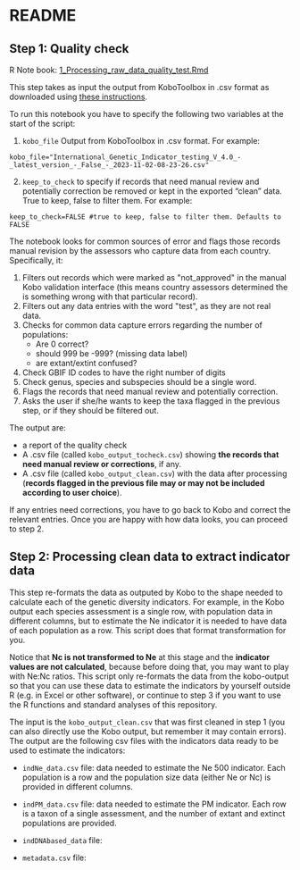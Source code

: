 # README


## Step 1: Quality check
R Note book: [1_Processing_raw_data_quality_test.Rmd](1_Processing_raw_data_quality_test.Rmd)

This step takes as input the output from KoboToolbox in .csv format as downloaded using [these instructions](https://ccgenetics.github.io/guidelines-genetic-diversity-indicators/docs/5_Data_collection/Kobo_toolbox_help.html). 

To run this notebook you have to specify the following two variables at the start of the script:

1) `kobo_file` Output from KoboToolbox in .csv format. For example:

```
kobo_file="International_Genetic_Indicator_testing_V_4.0_-_latest_version_-_False_-_2023-11-02-08-23-26.csv"
```

2) `keep_to_check` to specify if records that need manual review and potentially correction be removed or kept in the exported “clean” data. True to keep, false to filter them. For example:

```
keep_to_check=FALSE #true to keep, false to filter them. Defaults to FALSE
```

The notebook looks for common sources of error and flags those records manual revision by the assessors who capture data from each country. Specifically, it:

1. Filters out records which were marked as "not_approved" in the manual Kobo validation interface (this means country assessors determined the is something wrong with that particular record).
2. Filters out any data entries with the word "test", as they are not real data.
3. Checks for common data capture errors regarding the number of populations:
   * Are 0 correct?
   * should 999 be -999? (missing data label)
   * are extant/extint confused?
5. Check GBIF ID codes to have the right number of digits
6. Check genus, species and subspecies should be a single word.
7. Flags the records that need manual review and potentially correction.
8. Asks the user if she/he wants to keep the taxa flagged in the previous step, or if they should be filtered out.

The output are:
* a report of the quality check
* A .csv file (called `kobo_output_tocheck.csv`) showing **the records that need manual review or corrections**, if any.
* A .csv file (called `kobo_output_clean.csv`) with the data after processing (**records flagged in the previous file may or may not be included according to user choice**).

If any entries need corrections, you have to go back to Kobo and correct the relevant entries. Once you are happy with how data looks, you can proceed to step 2. 

## Step 2: Processing clean data to extract indicator data

This step re-formats the data as outputed by Kobo to the shape needed to calculate each of the genetic diversity indicators. For example, in the Kobo output each species assessment is a single row, with population data in different columns, but to estimate the Ne indicator it is needed to have data of each population as a row. This script does that format transformation for you.

Notice that **Nc is not transformed to Ne** at this stage and the **indicator values are not calculated**, because before doing that, you may want to play with Ne:Nc ratios. This script only re-formats the data from the kobo-output so that you can use these data to estimate the indicators by yourself outside R (e.g. in Excel or other software), or continue to step 3 if you want to use the R functions and standard analyses of this repository.

The input is the `kobo_output_clean.csv` that was first cleaned in step 1 (you can also directly use the Kobo output, but remember it may contain errors). The output are the following csv files with the indicators data ready to be used to estimate the indicators:

* `indNe_data.csv` file: data needed to estimate the Ne 500 indicator.  Each population is a row and the population size data (either Ne or Nc) is provided in different columns. 

* `indPM_data.csv` file: data needed to estimate the PM indicator. Each row is a taxon of a single assessment, and the number of extant and extinct populations are provided.

* `indDNAbased_data` file:
  
* `metadata.csv` file:

